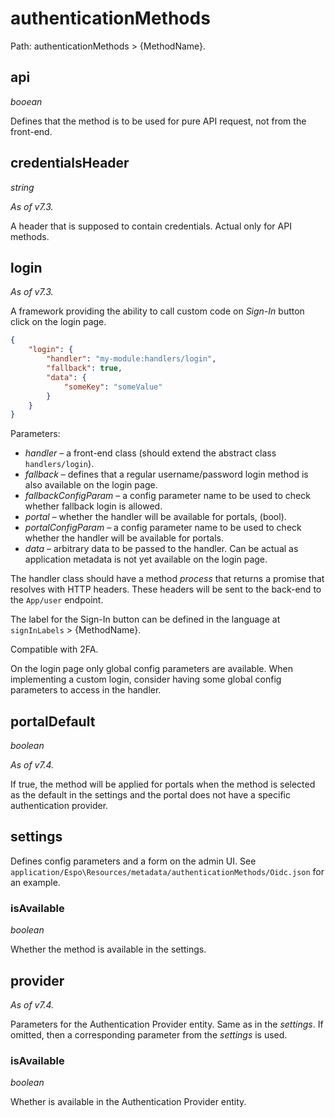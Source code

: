 # authenticationMethods

Path: authenticationMethods > {MethodName}.

## api

*booean*

Defines that the method is to be used for pure API request, not from the front-end.

## credentialsHeader

*string*

*As of v7.3.*

A header that is supposed to contain credentials. Actual only for API methods.

## login

*As of v7.3.*

A framework providing the ability to call custom code on *Sign-In* button click on the login page.

```json
{
    "login": {
        "handler": "my-module:handlers/login",
        "fallback": true,
        "data": {
            "someKey": "someValue"
        }
    }
}
```

Parameters:

* *handler* – a front-end class (should extend the abstract class `handlers/login`).
* *fallback* – defines that a regular username/password login method is also available on the login page.
* *fallbackConfigParam* – a config parameter name to be used to check whether fallback login is allowed.
* *portal* – whether the handler will be available for portals, (bool).
* *portalConfigParam* – a config parameter name to be used to check whether the handler will be available for portals.
* *data* – arbitrary data to be passed to the handler. Can be actual as application metadata is not yet available on the login page.

The handler class should have a method *process* that returns a promise that resolves with HTTP headers. These headers will be sent to the back-end to the `App/user` endpoint.

The label for the Sign-In button can be defined in the language at `signInLabels` > {MethodName}.

Compatible with 2FA.

On the login page only global config parameters are available. When implementing a custom login, consider having some global config parameters to access in the handler.

## portalDefault

*boolean*

*As of v7.4.*

If true, the method will be applied for portals when the method is selected as the default in the settings and the portal does not have a specific authentication provider.

## settings

Defines config parameters and a form on the admin UI. See `application/Espo\Resources/metadata/authenticationMethods/Oidc.json` for an example.

### isAvailable

*boolean*

Whether the method is available in the settings.

## provider

*As of v7.4.*

Parameters for the Authentication Provider entity. Same as in the *settings*. If omitted, then a corresponding parameter from the *settings* is used.

### isAvailable

*boolean*

Whether is available in the Authentication Provider entity.

